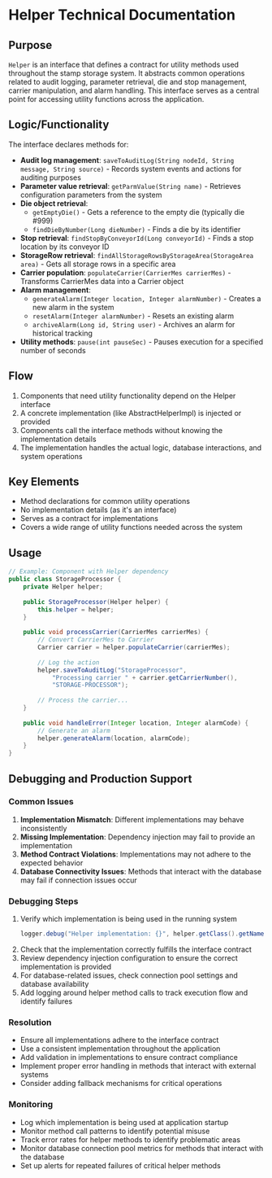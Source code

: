 # Helper Technical Documentation

## Purpose
`Helper` is an interface that defines a contract for utility methods used throughout the stamp storage system. It abstracts common operations related to audit logging, parameter retrieval, die and stop management, carrier manipulation, and alarm handling. This interface serves as a central point for accessing utility functions across the application.

## Logic/Functionality
The interface declares methods for:

- **Audit log management**: `saveToAuditLog(String nodeId, String message, String source)` - Records system events and actions for auditing purposes
- **Parameter value retrieval**: `getParmValue(String name)` - Retrieves configuration parameters from the system
- **Die object retrieval**: 
  - `getEmptyDie()` - Gets a reference to the empty die (typically die #999)
  - `findDieByNumber(Long dieNumber)` - Finds a die by its identifier
- **Stop retrieval**: `findStopByConveyorId(Long conveyorId)` - Finds a stop location by its conveyor ID
- **StorageRow retrieval**: `findAllStorageRowsByStorageArea(StorageArea area)` - Gets all storage rows in a specific area
- **Carrier population**: `populateCarrier(CarrierMes carrierMes)` - Transforms CarrierMes data into a Carrier object
- **Alarm management**: 
  - `generateAlarm(Integer location, Integer alarmNumber)` - Creates a new alarm in the system
  - `resetAlarm(Integer alarmNumber)` - Resets an existing alarm
  - `archiveAlarm(Long id, String user)` - Archives an alarm for historical tracking
- **Utility methods**: `pause(int pauseSec)` - Pauses execution for a specified number of seconds

## Flow
1. Components that need utility functionality depend on the Helper interface
2. A concrete implementation (like AbstractHelperImpl) is injected or provided
3. Components call the interface methods without knowing the implementation details
4. The implementation handles the actual logic, database interactions, and system operations

## Key Elements
- Method declarations for common utility operations
- No implementation details (as it's an interface)
- Serves as a contract for implementations
- Covers a wide range of utility functions needed across the system

## Usage
```java
// Example: Component with Helper dependency
public class StorageProcessor {
    private Helper helper;
    
    public StorageProcessor(Helper helper) {
        this.helper = helper;
    }
    
    public void processCarrier(CarrierMes carrierMes) {
        // Convert CarrierMes to Carrier
        Carrier carrier = helper.populateCarrier(carrierMes);
        
        // Log the action
        helper.saveToAuditLog("StorageProcessor", 
            "Processing carrier " + carrier.getCarrierNumber(), 
            "STORAGE-PROCESSOR");
            
        // Process the carrier...
    }
    
    public void handleError(Integer location, Integer alarmCode) {
        // Generate an alarm
        helper.generateAlarm(location, alarmCode);
    }
}
```

## Debugging and Production Support

### Common Issues
1. **Implementation Mismatch**: Different implementations may behave inconsistently
2. **Missing Implementation**: Dependency injection may fail to provide an implementation
3. **Method Contract Violations**: Implementations may not adhere to the expected behavior
4. **Database Connectivity Issues**: Methods that interact with the database may fail if connection issues occur

### Debugging Steps
1. Verify which implementation is being used in the running system
   ```java
   logger.debug("Helper implementation: {}", helper.getClass().getName());
   ```
2. Check that the implementation correctly fulfills the interface contract
3. Review dependency injection configuration to ensure the correct implementation is provided
4. For database-related issues, check connection pool settings and database availability
5. Add logging around helper method calls to track execution flow and identify failures

### Resolution
- Ensure all implementations adhere to the interface contract
- Use a consistent implementation throughout the application
- Add validation in implementations to ensure contract compliance
- Implement proper error handling in methods that interact with external systems
- Consider adding fallback mechanisms for critical operations

### Monitoring
- Log which implementation is being used at application startup
- Monitor method call patterns to identify potential misuse
- Track error rates for helper methods to identify problematic areas
- Monitor database connection pool metrics for methods that interact with the database
- Set up alerts for repeated failures of critical helper methods